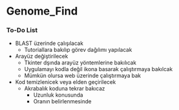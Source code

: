 # Genome_Find

### To-Do List
- BLAST üzerinde çalışılacak
  - Tutoriallara bakılıp görev dağılımı yapılacak
- Arayüz değiştirilecek
  - Tkinter dşında arayüz yöntemlerine bakılıcak
  - Uygulamayı kodla değil ikona basarak çalıştırmaya bakılcak
  - Mümkün olursa web üzerinde çalıştırmaya bak
- Kod temizlenicek veya elden geçirilecek
  - Akrabalık koduna tekrar bakıcaz
    - Uzunluk konusunda
    - Oranın belirlenmesinde   
